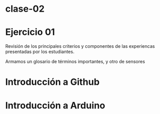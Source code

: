 # clase-02
# Ejercicio 01
Revisión de los principales criterios y componentes de las experiencas presentadas por los estudiantes.

Armamos un glosario de términos importantes, y otro de sensores

# Introducción a Github

# Introducción a Arduino